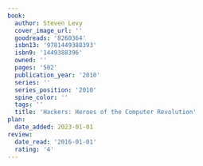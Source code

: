 ```yaml
---
book:
  author: Steven Levy
  cover_image_url: ''
  goodreads: '8260364'
  isbn13: '9781449388393'
  isbn9: '1449388396'
  owned: ''
  pages: '502'
  publication_year: '2010'
  series: ''
  series_position: '2010'
  spine_color: ''
  tags: ''
  title: 'Hackers: Heroes of the Computer Revolution'
plan:
  date_added: 2023-01-01
review:
  date_read: '2016-01-01'
  rating: '4'
---
```

